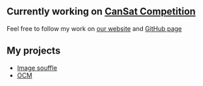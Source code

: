 ## Currently working on [CanSat Competition](https://github.com/CZPAICA)
Feel free to follow my work on [our website](https://czpaica.tech) and [GitHub page](https://github.com/CZPAICA)

## My projects
* [Image souffle](https://github.com/ArtSergy/Image-souffle)
* [OCM](https://github.com/ArtSergy/OCM)
